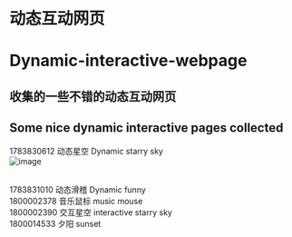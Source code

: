 # 动态互动网页 
# Dynamic-interactive-webpage

## 收集的一些不错的动态互动网页 
## Some nice dynamic interactive pages collected

1783830612	动态星空	 Dynamic starry sky
<br> ![image](https://github.com/LiuMuMujiang/Dynamic-interactive-webpage/blob/master/1783830612/%E5%8A%A8%E6%80%81%E6%98%9F%E7%A9%BA.gif)

<br>1783831010	动态滑稽	 Dynamic funny
<br>1800002378	音乐鼠标	 music mouse
<br>1800002390	交互星空	 interactive starry sky
<br>1800014533	夕阳      sunset

